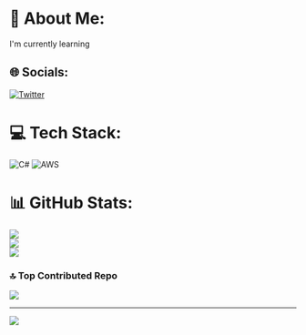 # 💫 About Me:
I'm currently learning


## 🌐 Socials:
[![Twitter](https://img.shields.io/badge/Twitter-%231DA1F2.svg?logo=Twitter&logoColor=white)](https://twitter.com/EmirhanSHBZ1) 

# 💻 Tech Stack:
![C#](https://img.shields.io/badge/c%23-%23239120.svg?style=for-the-badge&logo=c-sharp&logoColor=white) ![AWS](https://img.shields.io/badge/AWS-%23FF9900.svg?style=for-the-badge&logo=amazon-aws&logoColor=white)
# 📊 GitHub Stats:
![](https://github-readme-stats.vercel.app/api?username=emirhanshbz&theme=dark&hide_border=false&include_all_commits=true&count_private=false)<br/>
![](https://github-readme-streak-stats.herokuapp.com/?user=emirhanshbz&theme=dark&hide_border=false)<br/>
![](https://github-readme-stats.vercel.app/api/top-langs/?username=emirhanshbz&theme=dark&hide_border=false&include_all_commits=true&count_private=false&layout=compact)


### 🔝 Top Contributed Repo
![](https://github-contributor-stats.vercel.app/api?username=emirhanshbz&limit=5&theme=onedark&combine_all_yearly_contributions=true)


---
[![](https://visitcount.itsvg.in/api?id=emirhanshbz&icon=0&color=6)](https://visitcount.itsvg.in)

<!-- Proudly created with GPRM ( https://gprm.itsvg.in ) -->
